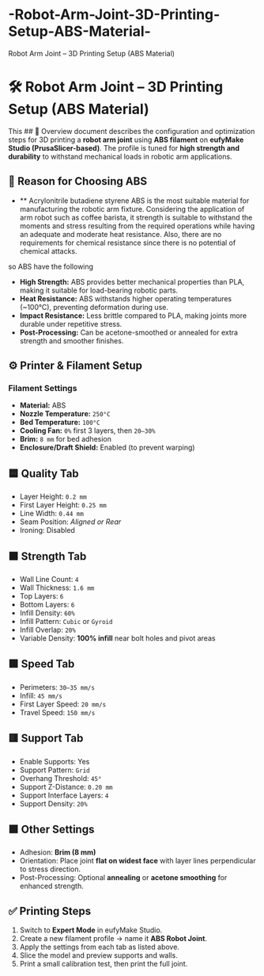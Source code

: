 # -Robot-Arm-Joint-3D-Printing-Setup-ABS-Material-
 Robot Arm Joint – 3D Printing Setup (ABS Material)

 # 🛠️ Robot Arm Joint – 3D Printing Setup (ABS Material)

This ## 📌 Overview
document describes the configuration and optimization steps for 3D printing a **robot arm joint** using **ABS filament** on **eufyMake Studio (PrusaSlicer-based)**. The profile is tuned for **high strength and durability** to withstand mechanical loads in robotic arm applications.

## 🎯 Reason for Choosing ABS
- ** Acrylonitrile butadiene styrene 
  ABS  is the most suitable material for manufacturing the robotic arm fixture. Considering the application of arm robot such as coffee barista, it strength is suitable to withstand the moments and stress resulting from the required operations while having an adequate and moderate heat resistance. Also, there are no requirements for chemical resistance since there is no potential of chemical attacks.
   
so ABS have the following
- **High Strength:** ABS provides better mechanical properties than PLA, making it suitable for load-bearing robotic parts.  
- **Heat Resistance:** ABS withstands higher operating temperatures (~100°C), preventing deformation during use.  
- **Impact Resistance:** Less brittle compared to PLA, making joints more durable under repetitive stress.  
- **Post-Processing:** Can be acetone-smoothed or annealed for extra strength and smoother finishes.  

## ⚙️ Printer & Filament Setup

### **Filament Settings**
- **Material:** ABS  
- **Nozzle Temperature:** `250°C`  
- **Bed Temperature:** `100°C`  
- **Cooling Fan:** `0%` first 3 layers, then `20–30%`  
- **Brim:** `8 mm` for bed adhesion  
- **Enclosure/Draft Shield:** Enabled (to prevent warping)

## 🟦 Quality Tab
- Layer Height: `0.2 mm`  
- First Layer Height: `0.25 mm`  
- Line Width: `0.44 mm`  
- Seam Position: *Aligned or Rear*  
- Ironing: Disabled  

## 🟧 Strength Tab
- Wall Line Count: `4`  
- Wall Thickness: `1.6 mm`  
- Top Layers: `6`  
- Bottom Layers: `6`  
- Infill Density: `60%`  
- Infill Pattern: `Cubic` or `Gyroid`  
- Infill Overlap: `20%`  
- Variable Density: **100% infill** near bolt holes and pivot areas  

## 🟩 Speed Tab
- Perimeters: `30–35 mm/s`  
- Infill: `45 mm/s`  
- First Layer Speed: `20 mm/s`  
- Travel Speed: `150 mm/s`  

## 🟥 Support Tab
- Enable Supports: Yes  
- Support Pattern: `Grid`  
- Overhang Threshold: `45°`  
- Support Z-Distance: `0.20 mm`  
- Support Interface Layers: `4`  
- Support Density: `20%`  

## 🟪 Other Settings
- Adhesion: **Brim (8 mm)**  
- Orientation: Place joint **flat on widest face** with layer lines perpendicular to stress direction.  
- Post-Processing: Optional **annealing** or **acetone smoothing** for enhanced strength.  

## ✅ Printing Steps
1. Switch to **Expert Mode** in eufyMake Studio.  
2. Create a new filament profile → name it **ABS Robot Joint**.  
3. Apply the settings from each tab as listed above.  
4. Slice the model and preview supports and walls.  
5. Print a small calibration test, then print the full joint.  

